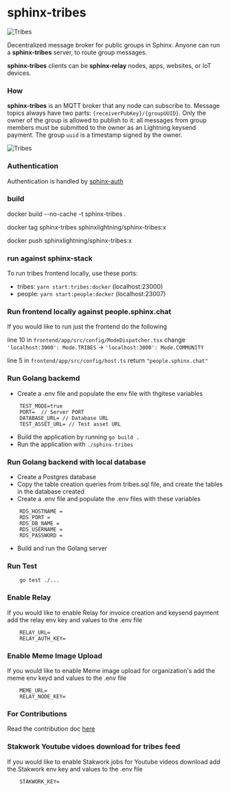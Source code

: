# sphinx-tribes

![Tribes](https://github.com/stakwork/sphinx-tribes/raw/master/img/sphinx-tribes.png)

Decentralized message broker for public groups in Sphinx. Anyone can run a **sphinx-tribes** server, to route group messages.

**sphinx-tribes** clients can be **sphinx-relay** nodes, apps, websites, or IoT devices.

### How

**sphinx-tribes** is an MQTT broker that any node can subscribe to. Message topics always have two parts: `{receiverPubKey}/{groupUUID}`. Only the owner of the group is allowed to publish to it: all messages from group members must be submitted to the owner as an Lightning keysend payment. The group `uuid` is a timestamp signed by the owner.

![Tribes](https://github.com/stakwork/sphinx-tribes/raw/master/img/tribes.jpg)

### Authentication

Authentication is handled by [sphinx-auth](https://github.com/stakwork/sphinx-auth)

### build

docker build --no-cache -t sphinx-tribes .

docker tag sphinx-tribes sphinxlightning/sphinx-tribes:x

docker push sphinxlightning/sphinx-tribes:x

### run against sphinx-stack

To run tribes frontend locally, use these ports:

- tribes: `yarn start:tribes:docker` (localhost:23000)
- people: `yarn start:people:docker` (localhost:23007)

### Run frontend locally against people.sphinx.chat

If you would like to run just the frontend do the following

line 10 in `frontend/app/src/config/ModeDispatcher.tsx` change `'localhost:3000': Mode.TRIBES` -> `'localhost:3000': Mode.COMMUNITY`

line 5 in `frontend/app/src/config/host.ts` return `"people.sphinx.chat"`

### Run Golang backemd

- Create a .env file and populate the env file with thgitese variables

```
    TEST_MODE=true
    PORT=  // Server PORT
    DATABASE_URL= // Database URL
    TEST_ASSET_URL= // Test asset URL
```

- Build the application by running `go build .`
- Run the application with `./sphinx-tribes`

### Run Golang backend with local database

- Create a Postgres database
- Copy the table creation queries from tribes.sql file, and create the tables in the database created
- Create a .env file and populate the .env files with these variables

```
    RDS_HOSTNAME =
    RDS_PORT =
    RDS_DB_NAME =
    RDS_USERNAME =
    RDS_PASSWORD =
```

- Build and run the Golang server

### Run Test

```
    go test ./...
```

### Enable Relay

If you would like to enable Relay for invoice creation and keysend payment add the relay env key and values to the .env file

```
    RELAY_URL=
    RELAY_AUTH_KEY=
```

### Enable Meme Image Upload

If you would like to enable Meme image upload for organization's add the meme env keyd and values to the .env file

```
    MEME_URL=
    RELAY_NODE_KEY=
```

### For Contributions

Read the contribution doc [here](./Contribution.md)

### Stakwork Youtube vidoes download for tribes feed

If you would like to enable Stakwork jobs for Youtube videos download add the Stakwork env key and values to the .env file

```
    STAKWORK_KEY=
```
